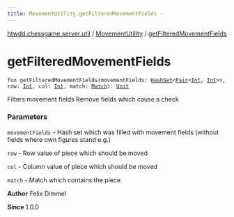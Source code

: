 ```yaml
---
title: MovementUtility.getFilteredMovementFields - 
---
```


[htwdd.chessgame.server.util](../index.html) / [MovementUtility](index.html) / [getFilteredMovementFields](./get-filtered-movement-fields.html)

# getFilteredMovementFields

`fun getFilteredMovementFields(movementFields: `[`HashSet`](https://kotlinlang.org/api/latest/jvm/stdlib/kotlin.collections/-hash-set/index.html)`<`[`Pair`](https://kotlinlang.org/api/latest/jvm/stdlib/kotlin/-pair/index.html)`<`[`Int`](https://kotlinlang.org/api/latest/jvm/stdlib/kotlin/-int/index.html)`, `[`Int`](https://kotlinlang.org/api/latest/jvm/stdlib/kotlin/-int/index.html)`>>, row: `[`Int`](https://kotlinlang.org/api/latest/jvm/stdlib/kotlin/-int/index.html)`, col: `[`Int`](https://kotlinlang.org/api/latest/jvm/stdlib/kotlin/-int/index.html)`, match: `[`Match`](../../htwdd.chessgame.server.model/-match/index.html)`): `[`Unit`](https://kotlinlang.org/api/latest/jvm/stdlib/kotlin/-unit/index.html)

Filters movement fields
Remove fields which cause a check

### Parameters

`movementFields` - Hash set which was filled with movement fields (without fields where own figures stand e.g.)

`row` - Row value of piece which should be moved

`col` - Column value of piece which should be moved

`match` - Match which contains the piece

**Author**
Felix Dimmel

**Since**
1.0.0


